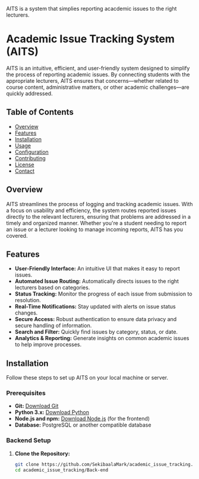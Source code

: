 AITS is a system that simplies reporting acacdemic issues to the right lecturers.
# Academic Issue Tracking System (AITS)

AITS is an intuitive, efficient, and user-friendly system designed to simplify the process of reporting academic issues. By connecting students with the appropriate lecturers, AITS ensures that concerns—whether related to course content, administrative matters, or other academic challenges—are quickly addressed.

## Table of Contents

- [Overview](#overview)
- [Features](#features)
- [Installation](#installation)
- [Usage](#usage)
- [Configuration](#configuration)
- [Contributing](#contributing)
- [License](#license)
- [Contact](#contact)

## Overview

AITS streamlines the process of logging and tracking academic issues. With a focus on usability and efficiency, the system routes reported issues directly to the relevant lecturers, ensuring that problems are addressed in a timely and organized manner. Whether you're a student needing to report an issue or a lecturer looking to manage incoming reports, AITS has you covered.

## Features

- **User-Friendly Interface:** An intuitive UI that makes it easy to report issues.
- **Automated Issue Routing:** Automatically directs issues to the right lecturers based on categories.
- **Status Tracking:** Monitor the progress of each issue from submission to resolution.
- **Real-Time Notifications:** Stay updated with alerts on issue status changes.
- **Secure Access:** Robust authentication to ensure data privacy and secure handling of information.
- **Search and Filter:** Quickly find issues by category, status, or date.
- **Analytics & Reporting:** Generate insights on common academic issues to help improve processes.

## Installation

Follow these steps to set up AITS on your local machine or server.

### Prerequisites

- **Git:** [Download Git](https://git-scm.com/)
- **Python 3.x:** [Download Python](https://www.python.org/)
- **Node.js and npm:** [Download Node.js](https://nodejs.org/) (for the frontend)
- **Database:** PostgreSQL or another compatible database

### Backend Setup

1. **Clone the Repository:**
   ```bash
   git clone https://github.com/SekibaalaMark/academic_issue_tracking.git
   cd academic_issue_tracking/Back-end

